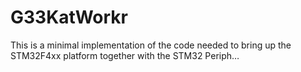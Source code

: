 # G33KatWorkr
This is a minimal implementation of the code needed to bring up the STM32F4xx platform together with the STM32 Periph…
